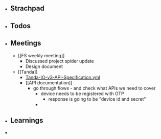 - ## Strachpad
- ## Todos
- ## Meetings
	- [[FS weekly meeting]]
		- Discussed project spider update
		- Design document
	- [[Tanda]]
		- [Tanda-IO-v3-API-Specification.yml](../assets/Tanda-IO-v3-API-Specification_(1)_1681906155232_0.yml)
		- [[API documentation]]
			- go through flows - and check what APIs we need to cover
				- device needs to be registered with OTP
					- response is going to be "device id and secret"
				-
- ## Learnings
-